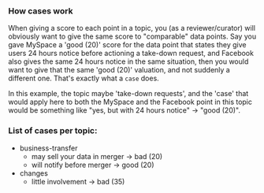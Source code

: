 ### How cases work

When giving a score to each point in a topic, you (as a reviewer/curator) will obviously want to give the same score to "comparable" data points. Say you gave MySpace a 'good (20)' score for the data point that states they give users 24 hours notice before actioning a take-down request, and Facebook also gives the same 24 hours notice in the same situation, then you would want to give that the same 'good (20)' valuation, and not suddenly a different one. That's exactly what a `case` does.

In this example, the topic maybe 'take-down requests', and the 'case' that would apply here to both the MySpace and the Facebook point in this topic would be something like "yes, but with 24 hours notice" -> "good (20)".

### List of cases per topic:

* business-transfer
  * may sell your data in merger → bad (20)
  * will notify before merger → good (20)
* changes
  * little involvement → bad (35)